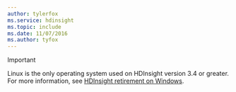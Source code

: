 ```yaml
---
author: tylerfox
ms.service: hdinsight 
ms.topic: include
ms.date: 11/07/2016
ms.author: tyfox
---
```

> [!IMPORTANT]
> Linux is the only operating system used on HDInsight version 3.4 or greater. For more information, see [HDInsight retirement on Windows](../articles/hdinsight/hdinsight-component-versioning.md#hdinsight-windows-retirement).
